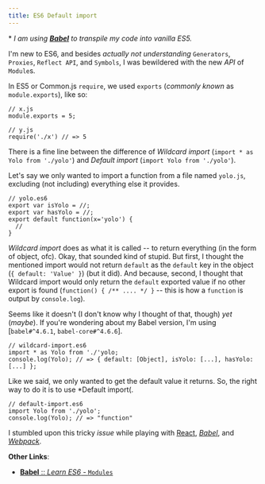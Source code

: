 ```yaml
---
title: ES6 Default import
---
```


\* *I am using [**Babel**](http://babeljs.io/) to transpile my code into vanilla ES5.*

I'm new to ES6, and besides *actually not understanding* `Generators`, `Proxies`, `Reflect API`, and `Symbols`, I was bewildered with the new *API* of `Module`s.

In ES5 or Common.js `require`, we used `exports` (*commonly known* as `module.exports`), like so:

```
// x.js
module.exports = 5;

// y.js
require('./x') // => 5
```

There is a fine line between the difference of *Wildcard import* (`import * as Yolo from './yolo'`) and *Default import* (`import Yolo from './yolo'`).

Let's say we only wanted to import a function from a file named `yolo.js`, excluding (not including) everything else it provides.

```es6
// yolo.es6
export var isYolo = //;
export var hasYolo = //;
export default function(x='yolo') {
  //
}
```

*Wildcard import* does as what it is called -- to return everything (in the form of object, ofc). Okay, that sounded kind of stupid. But first, I thought the mentioned import would not return `default` as the `default` key in the object (`{ default: 'Value' }`) (but it did). And because, second, I thought that Wildcard import would only return the `default` exported value if no other export is found (`function() { /** .... */ }` -- this is how a `function` is output by `console.log`).

Seems like it doesn't (I don't know why I thought of that, though) *yet* (*maybe*). If you're wondering about my Babel version, I'm using [`babel#^4.6.1`, `babel-core#^4.6.6`].

```es6
// wildcard-import.es6
import * as Yolo from './'yolo;
console.log(Yolo); // => { default: [Object], isYolo: [...], hasYolo: [...] };
```

Like we said, we only wanted to get the default value it returns. So, the right way to do it is to use *Default import(.

```es6
// default-import.es6
import Yolo from './yolo';
console.log(Yolo); // => "function"
```

I stumbled upon this tricky *issue* while playing with [React](https://github.com/facebook/react), [*Babel*](https://github.com/babel/babel), and [*Webpack*](https://github.com/webpack/webpack).

**Other Links**:

- [**Babel** :: *Learn ES6* - `Modules`](http://babeljs.io/docs/learn-es6/#modules)
